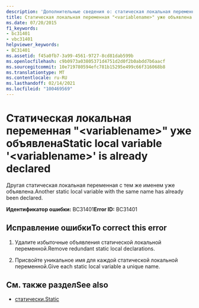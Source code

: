 ```yaml
---
description: 'Дополнительные сведения о: статическая локальная переменная " <variablename> " уже объявлена'
title: Статическая локальная переменная "<variablename>" уже объявлена
ms.date: 07/20/2015
f1_keywords:
- bc31401
- vbc31401
helpviewer_keywords:
- BC31401
ms.assetid: f45a0fb7-3a99-4561-9727-8cd81dab599b
ms.openlocfilehash: c9b0973a03805371d4751d2d0f2b0abdd7b6aacf
ms.sourcegitcommit: 10e719780594efc781b15295e499c66f316068b8
ms.translationtype: MT
ms.contentlocale: ru-RU
ms.lasthandoff: 02/14/2021
ms.locfileid: "100469569"
---
```

# <a name="static-local-variable-variablename-is-already-declared"></a><span data-ttu-id="3a7c2-103">Статическая локальная переменная "\<variablename>" уже объявлена</span><span class="sxs-lookup"><span data-stu-id="3a7c2-103">Static local variable '\<variablename>' is already declared</span></span>

<span data-ttu-id="3a7c2-104">Другая статическая локальная переменная с тем же именем уже объявлена.</span><span class="sxs-lookup"><span data-stu-id="3a7c2-104">Another static local variable with the same name has already been declared.</span></span>  
  
 <span data-ttu-id="3a7c2-105">**Идентификатор ошибки:** BC31401</span><span class="sxs-lookup"><span data-stu-id="3a7c2-105">**Error ID:** BC31401</span></span>  
  
## <a name="to-correct-this-error"></a><span data-ttu-id="3a7c2-106">Исправление ошибки</span><span class="sxs-lookup"><span data-stu-id="3a7c2-106">To correct this error</span></span>  
  
1. <span data-ttu-id="3a7c2-107">Удалите избыточные объявления статической локальной переменной.</span><span class="sxs-lookup"><span data-stu-id="3a7c2-107">Remove redundant static local declarations.</span></span>  
  
2. <span data-ttu-id="3a7c2-108">Присвойте уникальное имя для каждой статической локальной переменной.</span><span class="sxs-lookup"><span data-stu-id="3a7c2-108">Give each static local variable a unique name.</span></span>  
  
## <a name="see-also"></a><span data-ttu-id="3a7c2-109">См. также раздел</span><span class="sxs-lookup"><span data-stu-id="3a7c2-109">See also</span></span>

- [<span data-ttu-id="3a7c2-110">статически.</span><span class="sxs-lookup"><span data-stu-id="3a7c2-110">Static</span></span>](../language-reference/modifiers/static.md)
